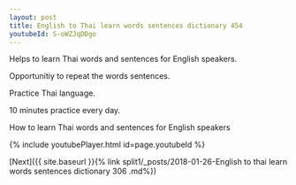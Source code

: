 ```yaml
---
layout: post
title: English to Thai learn words sentences dictionary 454 
youtubeId: S-oWZJqDDgo
---
```

 
 
Helps to learn Thai words and sentences for English speakers.

Opportunitiy to repeat the words sentences. 

Practice Thai language. 
 
10 minutes practice every day. 
 
How to learn Thai words and sentences for English speakers 
 
{% include youtubePlayer.html id=page.youtubeId %}
 
 
[Next]({{ site.baseurl }}{% link  split1/_posts/2018-01-26-English to thai learn words sentences dictionary 306 .md%})
 
